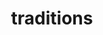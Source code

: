 ---
title: traditions
cascade:
    params:
        categories: traditions
        layout: 'traditions'
    target:
        kind: page
---